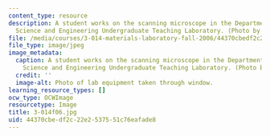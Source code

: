 ```yaml
---
content_type: resource
description: A student works on the scanning microscope in the Department of Materials
  Science and Engineering Undergraduate Teaching Laboratory. (Photo by MIT OCW.)
file: /media/courses/3-014-materials-laboratory-fall-2006/44370cbedf2c22e2537551c76eafade8_3-014f06.jpg
file_type: image/jpeg
image_metadata:
  caption: A student works on the scanning microscope in the Department of Materials
    Science and Engineering Undergraduate Teaching Laboratory. (Photo by MIT OpenCourseWare.)
  credit: ''
  image-alt: Photo of lab equipment taken through window.
learning_resource_types: []
ocw_type: OCWImage
resourcetype: Image
title: 3-014f06.jpg
uid: 44370cbe-df2c-22e2-5375-51c76eafade8
---
```

